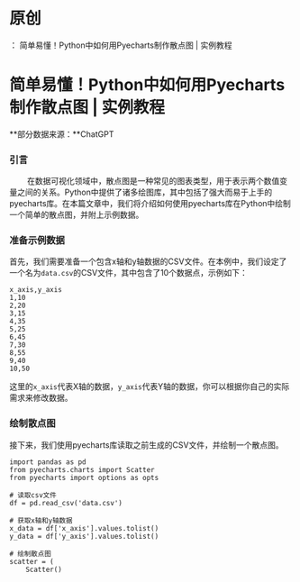 # 原创
：  简单易懂！Python中如何用Pyecharts制作散点图 | 实例教程

# 简单易懂！Python中如何用Pyecharts制作散点图 | 实例教程

**部分数据来源：**ChatGPT 

### 引言

        在数据可视化领域中，散点图是一种常见的图表类型，用于表示两个数值变量之间的关系。Python中提供了诸多绘图库，其中包括了强大而易于上手的pyecharts库。在本篇文章中，我们将介绍如何使用pyecharts库在Python中绘制一个简单的散点图，并附上示例数据。

### 准备示例数据

首先，我们需要准备一个包含x轴和y轴数据的CSV文件。在本例中，我们设定了一个名为`data.csv`的CSV文件，其中包含了10个数据点，示例如下：

```
x_axis,y_axis
1,10
2,20
3,15
4,35
5,25
6,45
7,30
8,55
9,40
10,50

```

这里的`x_axis`代表X轴的数据，`y_axis`代表Y轴的数据，你可以根据你自己的实际需求来修改数据。

### 绘制散点图

接下来，我们使用pyecharts库读取之前生成的CSV文件，并绘制一个散点图。

```
import pandas as pd
from pyecharts.charts import Scatter
from pyecharts import options as opts

# 读取csv文件
df = pd.read_csv('data.csv')

# 获取x轴和y轴数据
x_data = df['x_axis'].values.tolist()
y_data = df['y_axis'].values.tolist()

# 绘制散点图
scatter = (
    Scatter()
    
```
